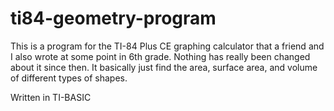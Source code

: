 # ti84-geometry-program
This is a program for the TI-84 Plus CE graphing calculator that a friend and I also wrote at some point in 6th grade. Nothing has really been changed about it since then. It basically just find the area, surface area, and volume of different types of shapes. 

Written in TI-BASIC
